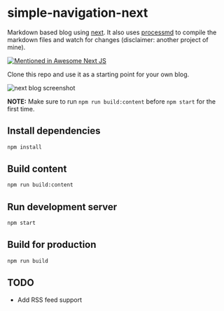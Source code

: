 # simple-navigation-next

Markdown based blog using [next](https://github.com/zeit/next.js/). It also uses [processmd](https://github.com/tscanlin/processmd) to compile the markdown files and watch for changes (disclaimer: another project of mine).

[![Mentioned in Awesome Next JS](https://awesome.re/mentioned-badge.svg)](https://github.com/unicodeveloper/awesome-nextjs)

Clone this repo and use it as a starting point for your own blog.

![next blog screenshot](https://raw.githubusercontent.com/tscanlin/next-blog/master/static/assets/images/next-blog-screenshot.png)

**NOTE:** Make sure to run `npm run build:content` before `npm start` for the first time.

## Install dependencies

```sh
npm install
```

## Build content

```sh
npm run build:content
```

## Run development server

```sh
npm start
```

## Build for production

```sh
npm run build
```

## TODO

- Add RSS feed support

